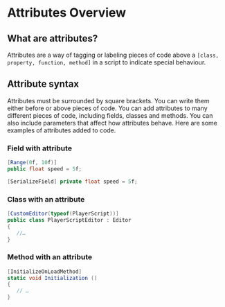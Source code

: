 # Attributes Overview

## What are attributes?
Attributes are a way of tagging or labeling pieces of code above a `[class, property, function, method]` in a script to indicate special behaviour.

## Attribute syntax
Attributes must be surrounded by square brackets. You can write them either before or above pieces of code. You can add attributes to many different pieces of code, including fields, classes and methods. You can also include parameters that affect how attributes behave.
Here are some examples of attributes added to code.

### Field with attribute
```csharp
[Range(0f, 10f)]
public float speed = 5f;
```

```csharp
[SerializeField] private float speed = 5f;
```

### Class with an attribute
```csharp
[CustomEditor(typeof(PlayerScript))]
public class PlayerScriptEditor : Editor
{
   //…
} 
```

### Method with an attribute
```csharp
[InitializeOnLoadMethod]
static void Initialization ()
{
   // …
}
```




